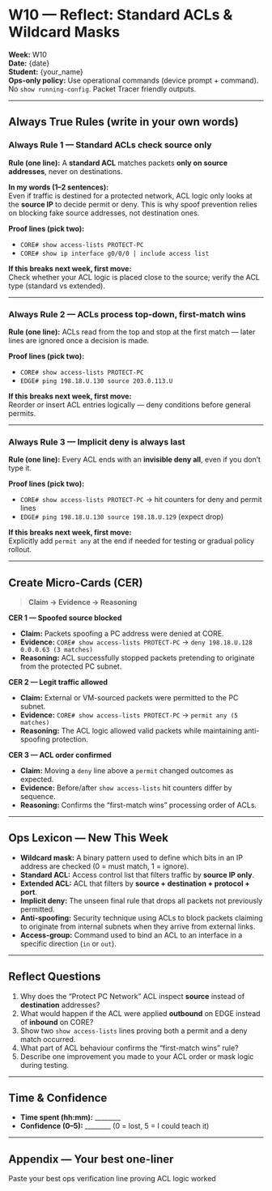 # W10 — Reflect: Standard ACLs & Wildcard Masks

**Week:** W10  
**Date:** {date}  
**Student:** {your_name}  
**Ops-only policy:** Use operational commands (device prompt + command). No `show running-config`. Packet Tracer friendly outputs.

---

## Always True Rules (write in your own words)

### Always Rule 1 — Standard ACLs check source only
**Rule (one line):** A **standard ACL** matches packets **only on source addresses**, never on destinations.

**In my words (1–2 sentences):**  
Even if traffic is destined for a protected network, ACL logic only looks at the **source IP** to decide permit or deny. This is why spoof prevention relies on blocking fake source addresses, not destination ones.

**Proof lines (pick two):**
- `CORE# show access-lists PROTECT-PC`
- `CORE# show ip interface g0/0/0 | include access list`

**If this breaks next week, first move:**  
Check whether your ACL logic is placed close to the source; verify the ACL type (standard vs extended).

---

### Always Rule 2 — ACLs process top-down, first-match wins
**Rule (one line):** ACLs read from the top and stop at the first match — later lines are ignored once a decision is made.

**Proof lines (pick two):**
- `CORE# show access-lists PROTECT-PC`
- `EDGE# ping 198.18.U.130 source 203.0.113.U`

**If this breaks next week, first move:**  
Reorder or insert ACL entries logically — deny conditions before general permits.

---

### Always Rule 3 — Implicit deny is always last
**Rule (one line):** Every ACL ends with an **invisible deny all**, even if you don’t type it.

**Proof lines (pick two):**
- `CORE# show access-lists PROTECT-PC` → hit counters for deny and permit lines  
- `EDGE# ping 198.18.U.130 source 198.18.U.129` (expect drop)

**If this breaks next week, first move:**  
Explicitly add `permit any` at the end if needed for testing or gradual policy rollout.

---

## Create Micro-Cards (CER)
> **Claim → Evidence → Reasoning**

**CER 1 — Spoofed source blocked**  
- **Claim:** Packets spoofing a PC address were denied at CORE.  
- **Evidence:** `CORE# show access-lists PROTECT-PC` → `deny 198.18.U.128 0.0.0.63 (3 matches)`  
- **Reasoning:** ACL successfully stopped packets pretending to originate from the protected PC subnet.

**CER 2 — Legit traffic allowed**  
- **Claim:** External or VM-sourced packets were permitted to the PC subnet.  
- **Evidence:** `CORE# show access-lists PROTECT-PC` → `permit any (5 matches)`  
- **Reasoning:** The ACL logic allowed valid packets while maintaining anti-spoofing protection.

**CER 3 — ACL order confirmed**  
- **Claim:** Moving a `deny` line above a `permit` changed outcomes as expected.  
- **Evidence:** Before/after `show access-lists` hit counters differ by sequence.  
- **Reasoning:** Confirms the “first-match wins” processing order of ACLs.

---

## Ops Lexicon — New This Week
- **Wildcard mask:** A binary pattern used to define which bits in an IP address are checked (0 = must match, 1 = ignore).  
- **Standard ACL:** Access control list that filters traffic by **source IP only**.  
- **Extended ACL:** ACL that filters by **source + destination + protocol + port**.  
- **Implicit deny:** The unseen final rule that drops all packets not previously permitted.  
- **Anti-spoofing:** Security technique using ACLs to block packets claiming to originate from internal subnets when they arrive from external links.  
- **Access-group:** Command used to bind an ACL to an interface in a specific direction (`in` or `out`).

---

## Reflect Questions

1) Why does the “Protect PC Network” ACL inspect **source** instead of **destination** addresses? 
2) What would happen if the ACL were applied **outbound** on EDGE instead of **inbound** on CORE?  
3) Show two `show access-lists` lines proving both a permit and a deny match occurred.  
4) What part of ACL behaviour confirms the “first-match wins” rule?  
5) Describe one improvement you made to your ACL order or mask logic during testing.

---

## Time & Confidence
- **Time spent (hh:mm):** ________  
- **Confidence (0–5):** ________ (0 = lost, 5 = I could teach it)

---

## Appendix — Your best one-liner
Paste your best ops verification line proving ACL logic worked
